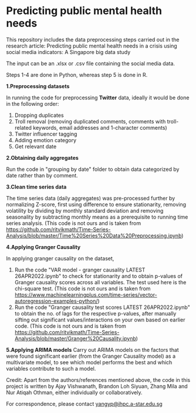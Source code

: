 # Predicting public mental health needs

This repository includes the data preprocessing steps carried out in the research article: Predicting public mental health needs in a crisis using social media indicators: A Singapore big data study

The input can be an .xlsx or .csv file containing the social media data. 

Steps 1-4 are done in Python, whereas step 5 is done in R.

**1.Preprocessing datasets**

In running the code for preprocessing **Twitter** data, ideally it would be done in the following order: 
1. Dropping duplicates
2. Troll removal
   (removing duplicated comments, comments with troll-related keywords, email addresses and 1-character comments)
3. Twitter influencer tagging 
4. Adding emotion category
5. Get relevant date

**2.Obtaining daily aggregates**

Run the code in "grouping by date" folder to obtain data categorized by date rather than by comment.

**3.Clean time series data**
 
The time series data (daily aggregates) was pre-processed further by normalizing Z-score, first using difference to ensure stationarity, removing volatility by dividing by monthly standard deviation and removing seasonality by subtracting monthly means as a prerequisite to running time series analysis. (This code is not ours and is taken from https://github.com/ritvikmath/Time-Series-Analysis/blob/master/Time%20Series%20Data%20Preprocessing.ipynb)

**4.Applying Granger Causality**

In applying granger causality on the dataset,
1. Run the code "VAR model - granger causality LATEST 26APR2022.ipynb" to check for stationarity and to obtain p-values of Granger causality scores across all variables. The test used here is the chi-square test. (This code is not ours and is taken from https://www.machinelearningplus.com/time-series/vector-autoregression-examples-python/)
2. Run the code "Granger causality test scores LATEST 26APR2022.ipynb" to obtain the no. of lags for the respective p-values, after manually sifting out significant values/interactions on your own based on earlier code. (This code is not ours and is taken from https://github.com/ritvikmath/Time-Series-Analysis/blob/master/Granger%20Causality.ipynb)

**5.Applying ARIMA models**
Carry out ARIMA models on the factors that were found significant earlier (from the Granger Causality model) as a multivariate model, to see which model performs the best and which variables contribute to such a model.

Credit:
Apart from the authors/references mentioned above, the code in this project is written by Ajay Vishwanath, Brandon Loh Siyuan, Zhang Mila and Nur Atiqah Othman, either individually or collaboratively.

For correspondence, please contact yangyp@ihpc.a-star.edu.sg<br />
